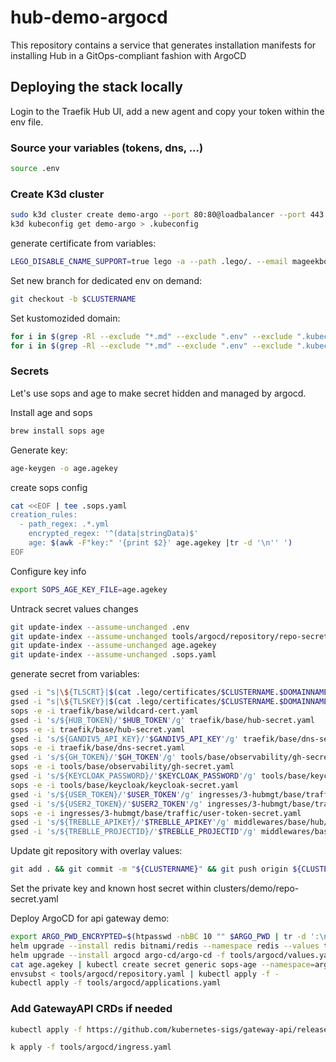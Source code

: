 # hub-demo-argocd

This repository contains a service that generates installation manifests for installing Hub in a GitOps-compliant fashion with ArgoCD

## Deploying the stack locally

Login to the Traefik Hub UI, add a new agent and copy your token within the env file.

### Source your variables (tokens, dns, ...)

```bash
source .env
```

### Create K3d cluster

```bash
sudo k3d cluster create demo-argo --port 80:80@loadbalancer --port 443:443@loadbalancer --k3s-arg "--disable=traefik@server:0" --k3s-arg="--cluster-domain=${CLUSTERNAME}.${DOMAINNAME}@server:0"
k3d kubeconfig get demo-argo > .kubeconfig
```

generate certificate from variables:

```bash
LEGO_DISABLE_CNAME_SUPPORT=true lego -a --path .lego/. --email mageekbox@gmail.com --dns gandiv5 -d "${CLUSTERNAME}.${DOMAINNAME}" -d "*.${CLUSTERNAME}.${DOMAINNAME}" run
```

Set new branch for dedicated env on demand:

```bash
git checkout -b $CLUSTERNAME
```

Set kustomozided domain:

```bash
for i in $(grep -Rl --exclude "*.md" --exclude ".env" --exclude ".kubeconfig" '${CLUSTERNAME}'); do gsed -i 's/${CLUSTERNAME}/'$CLUSTERNAME'/g' $i; done
for i in $(grep -Rl --exclude "*.md" --exclude ".env" --exclude ".kubeconfig" '${DOMAINNAME}'); do gsed -i 's/${DOMAINNAME}/'$DOMAINNAME'/g' $i; done
```

### Secrets

Let's use sops and age to make secret hidden and managed by argocd.

Install age and sops

```bash
brew install sops age
```

Generate key:

```bash
age-keygen -o age.agekey
```

create sops config

```bash
cat <<EOF | tee .sops.yaml
creation_rules:
  - path_regex: .*.yml
    encrypted_regex: '^(data|stringData)$'
    age: $(awk -F"key:" '{print $2}' age.agekey |tr -d '\n'' ')
EOF
```

Configure key info

```bash
export SOPS_AGE_KEY_FILE=age.agekey
```

Untrack secret values changes

```bash
git update-index --assume-unchanged .env
git update-index --assume-unchanged tools/argocd/repository/repo-secret.yaml
git update-index --assume-unchanged age.agekey
git update-index --assume-unchanged .sops.yaml
```

generate secret from variables:

```bash
gsed -i "s|\${TLSCRT}|$(cat .lego/certificates/$CLUSTERNAME.$DOMAINNAME.crt|base64)|g" traefik/base/wildcard-cert.yaml
gsed -i "s|\${TLSKEY}|$(cat .lego/certificates/$CLUSTERNAME.$DOMAINNAME.key|base64)|g" traefik/base/wildcard-cert.yaml
sops -e -i traefik/base/wildcard-cert.yaml
gsed -i 's/${HUB_TOKEN}/'$HUB_TOKEN'/g' traefik/base/hub-secret.yaml 
sops -e -i traefik/base/hub-secret.yaml
gsed -i 's/${GANDIV5_API_KEY}/'$GANDIV5_API_KEY'/g' traefik/base/dns-secret.yaml
sops -e -i traefik/base/dns-secret.yaml
gsed -i 's/${GH_TOKEN}/'$GH_TOKEN'/g' tools/base/observability/gh-secret.yaml
sops -e -i tools/base/observability/gh-secret.yaml
gsed -i 's/${KEYCLOAK_PASSWORD}/'$KEYCLOAK_PASSWORD'/g' tools/base/keycloak/keycloak-secret.yaml
sops -e -i tools/base/keycloak/keycloak-secret.yaml
gsed -i 's/${USER_TOKEN}/'$USER_TOKEN'/g' ingresses/3-hubmgt/base/traffic/user-token-secret.yaml
gsed -i 's/${USER2_TOKEN}/'$USER2_TOKEN'/g' ingresses/3-hubmgt/base/traffic/user-token-secret.yaml
sops -e -i ingresses/3-hubmgt/base/traffic/user-token-secret.yaml
gsed -i 's/${TREBLLE_APIKEY}/'$TREBLLE_APIKEY'/g' middlewares/base/hub/treblle-middleware.yaml
gsed -i 's/${TREBLLE_PROJECTID}/'$TREBLLE_PROJECTID'/g' middlewares/base/hub/treblle-middleware.yaml
```

Update git repository with overlay values:

```bash
git add . && git commit -m "${CLUSTERNAME}" && git push origin ${CLUSTERNAME}
```

Set the private key and known host secret within clusters/demo/repo-secret.yaml

Deploy ArgoCD for api gateway demo:

```bash
export ARGO_PWD_ENCRYPTED=$(htpasswd -nbBC 10 "" $ARGO_PWD | tr -d ':\n' | sed 's/$2y/$2a/')
helm upgrade --install redis bitnami/redis --namespace redis --values tools/redis/values.yaml --create-namespace
helm upgrade --install argocd argo-cd/argo-cd -f tools/argocd/values.yaml --namespace argocd --create-namespace --set configs.secret.argocdServerAdminPassword=${ARGO_PWD_ENCRYPTED}
cat age.agekey | kubectl create secret generic sops-age --namespace=argocd --from-file=age.agekey=/dev/stdin
envsubst < tools/argocd/repository.yaml | kubectl apply -f -
kubectl apply -f tools/argocd/applications.yaml
```

### Add GatewayAPI CRDs if needed

```bash
kubectl apply -f https://github.com/kubernetes-sigs/gateway-api/releases/download/v1.2.1/experimental-install.yaml
```

```bash
k apply -f tools/argocd/ingress.yaml
```
